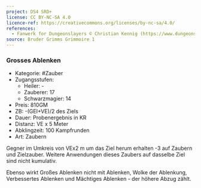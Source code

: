 ```yaml
---
project: DS4 SRD+
license: CC BY-NC-SA 4.0
licence-ref: https://creativecommons.org/licenses/by-nc-sa/4.0/
references: 
  - Fanwerk for Dungeonslayers © Christian Kennig (https://www.dungeonslayers.net/)
source: Bruder Grimms Grimmoire 1
---
```


### Grosses Ablenken

- Kategorie: #Zauber
- Zugangsstufen:
  - Heiler: -
  - Zauberer: 17
  - Schwarzmagier: 14
- Preis: 810GM
- ZB: -(GEI+VE)/2 des Ziels
- Dauer: Probenergebnis in KR
- Distanz: VE x 5 Meter
- Abklingzeit: 100 Kampfrunden
- Art: Zaubern

Gegner im Umkreis von VEx2 m um das Ziel herum erhalten -3 auf Zaubern und Zielzauber. Weitere Anwendungen dieses Zaubers auf dasselbe Ziel sind nicht kumulativ.

Ebenso wirkt Großes Ablenken nicht mit Ablenken, Wolke der Ablenkung, Verbessertes Ablenken und Mächtiges Ablenken - der höhere Abzug zählt.

